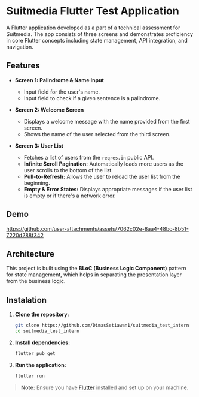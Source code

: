 


# Suitmedia Flutter Test Application

A Flutter application developed as a part of a technical assessment for Suitmedia. The app consists of three screens and demonstrates proficiency in core Flutter concepts including state management, API integration, and navigation.

## Features

-   **Screen 1: Palindrome & Name Input**
    -   Input field for the user's name.
    -   Input field to check if a given sentence is a palindrome.

-   **Screen 2: Welcome Screen**
    -   Displays a welcome message with the name provided from the first screen.
    -   Shows the name of the user selected from the third screen.

-   **Screen 3: User List**
    -   Fetches a list of users from the `reqres.in` public API.
    -   **Infinite Scroll Pagination:** Automatically loads more users as the user scrolls to the bottom of the list.
    -   **Pull-to-Refresh:** Allows the user to reload the user list from the beginning.
    -   **Empty & Error States:** Displays appropriate messages if the user list is empty or if there's a network error.
## Demo


https://github.com/user-attachments/assets/7062c02e-8aa4-48bc-8b51-7220d288f342

## Architecture

This project is built using the **BLoC (Business Logic Component)** pattern for state management, which helps in separating the presentation layer from the business logic.

## Instalation

1. **Clone the repository:**
    ```bash
    git clone https://github.com/DimasSetiawan1/suitmedia_test_intern
    cd suitmedia_test_intern
    ```

2. **Install dependencies:**
    ```bash
    flutter pub get
    ```

3. **Run the application:**
    ```bash
    flutter run
    ```

> **Note:** Ensure you have [Flutter](https://docs.flutter.dev/get-started/install) installed and set up on your machine.
